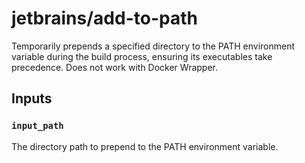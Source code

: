 # jetbrains/add-to-path

Temporarily prepends a specified directory to the PATH environment variable during the build process, ensuring its executables take precedence.
Does not work with Docker Wrapper.

## Inputs

### `input_path`
The directory path to prepend to the PATH environment variable.